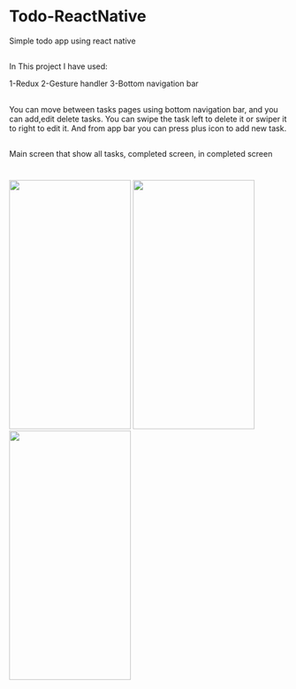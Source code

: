 # Todo-ReactNative
Simple todo app using react native
## 
In This project I have used:

1-Redux
2-Gesture handler
3-Bottom navigation bar

##
You can move between tasks pages using bottom navigation bar, and you can add,edit delete tasks.
You can swipe the task left to delete it or swiper it to right to edit it.
And from app bar you can press plus icon to add new task.

##
Main screen that show all tasks, completed screen, in completed screen
#
<img height=450 width=220 src="https://github.com/Raed-Khwayreh/FURINT-Ecommerce-App/assets/78206754/b3b62724-337f-45fc-a46e-4f7a38ea7230"/>
<img height=450 width=220 src="https://github.com/Raed-Khwayreh/FURINT-Ecommerce-App/assets/78206754/ea40b1f4-dc56-4f2f-843d-08f8c1a23d7f"/>
<img height=450 width=220 src="https://github.com/Raed-Khwayreh/FURINT-Ecommerce-App/assets/78206754/97e20640-02b8-40f0-a85e-66825438e71a"/>
